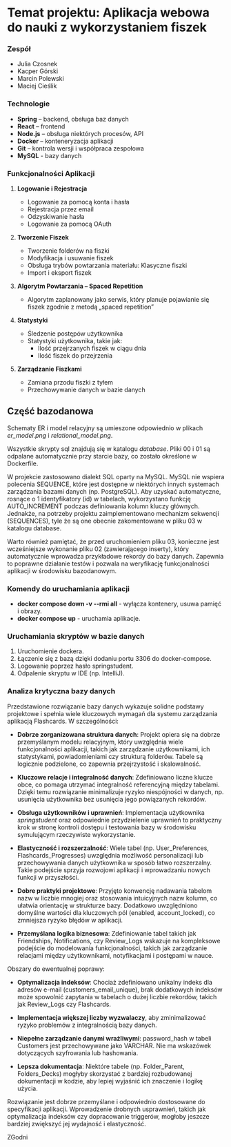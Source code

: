 # Temat projektu: Aplikacja webowa do nauki z wykorzystaniem fiszek

### Zespół
- Julia Czosnek
- Kacper Górski
- Marcin Polewski
- Maciej Cieślik

### Technologie
- **Spring** – backend, obsługa baz danych
- **React** – frontend
- **Node.js** – obsługa niektórych procesów, API
- **Docker** – konteneryzacja aplikacji
- **Git** – kontrola wersji i współpraca zespołowa
- **MySQL** - bazy danych

### Funkcjonalności Aplikacji

1. **Logowanie i Rejestracja**
   - Logowanie za pomocą konta i hasła
   - Rejestracja przez email
   - Odzyskiwanie hasła
   - Logowanie za pomocą OAuth

2. **Tworzenie Fiszek**
   - Tworzenie folderów na fiszki
   - Modyfikacja i usuwanie fiszek
   - Obsługa trybów powtarzania materiału: Klasyczne fiszki
   - Import i eksport fiszek

3. **Algorytm Powtarzania – Spaced Repetition**
   - Algorytm zaplanowany jako serwis, który planuje pojawianie się fiszek zgodnie z metodą „spaced repetition”

4. **Statystyki**
   - Śledzenie postępów użytkownika
   - Statystyki użytkownika, takie jak:
     - Ilość przejrzanych fiszek w ciągu dnia
     - Ilość fiszek do przejrzenia

5. **Zarządzanie Fiszkami**
   - Zamiana przodu fiszki z tyłem
   - Przechowywanie danych w bazie danych

## Część bazodanowa

Schematy ER i model relacyjny są umieszone odpowiednio w plikach <em>er_model.png</em> i <em>relational_model.png</em>.

Wszystkie skrypty sql znajdują się w katalogu <em>database</em>. Pliki 00 i 01 są odpalane automatycznie przy starcie bazy, co zostało określone w Dockerfile.

W projekcie zastosowano dialekt SQL oparty na MySQL. MySQL nie wspiera polecenia SEQUENCE, które jest dostępne w niektórych innych systemach zarządzania bazami danych (np. PostgreSQL). Aby uzyskać automatyczne, rosnące o 1 identyfikatory (id) w tabelach, wykorzystano funkcję AUTO_INCREMENT podczas definiowania kolumn kluczy głównych. Jednakże, na potrzeby projektu zaimplementowano mechanizm sekwencji (SEQUENCES), tyle że są one obecnie zakomentowane w pliku 03 w katalogu database.

Warto również pamiętać, że przed uruchomieniem pliku 03, konieczne jest wcześniejsze wykonanie pliku 02 (zawierającego inserty), który automatycznie wprowadza przykładowe rekordy do bazy danych. Zapewnia to poprawne działanie testów i pozwala na weryfikację funkcjonalności aplikacji w środowisku bazodanowym.

### Komendy do uruchamiania aplikacji
- **docker compose down -v --rmi all** - wyłącza kontenery, usuwa pamięć i obrazy.
- **docker compose up** - uruchamia aplikacje.

### Uruchamiania skryptów w bazie danych
1. Uruchomienie dockera.
2. Łączenie się z bazą dzięki dodaniu portu 3306 do docker-compose.
3. Logowanie poprzez hasło springstudent.
4. Odpalenie skryptu w IDE (np. IntelliJ).

### Analiza krytyczna bazy danych

Przedstawione rozwiązanie bazy danych wykazuje solidne podstawy projektowe i spełnia wiele kluczowych wymagań dla systemu zarządzania aplikacją Flashcards. W szczególności:

- **Dobrze zorganizowana struktura danych**: Projekt opiera się na dobrze przemyślanym modelu relacyjnym, który uwzględnia wiele funkcjonalności aplikacji, takich jak zarządzanie użytkownikami, ich statystykami, powiadomieniami czy strukturą folderów. Tabele są logicznie podzielone, co zapewnia przejrzystość i skalowalność.

- **Kluczowe relacje i integralność danych**: Zdefiniowano liczne klucze obce, co pomaga utrzymać integralność referencyjną między tabelami. Dzięki temu rozwiązanie minimalizuje ryzyko niespójności w danych, np. usunięcia użytkownika bez usunięcia jego powiązanych rekordów.

- **Obsługa użytkowników i uprawnień**: Implementacja użytkownika <em>springstudent</em> oraz odpowiednie przydzielenie uprawnień to praktyczny krok w stronę kontroli dostępu i testowania bazy w środowisku symulującym rzeczywiste wykorzystanie.

- **Elastyczność i rozszerzalność**: Wiele tabel (np. User_Preferences, Flashcards_Progresses) uwzględnia możliwość personalizacji lub przechowywania danych użytkownika w sposób łatwo rozszerzalny. Takie podejście sprzyja rozwojowi aplikacji i wprowadzaniu nowych funkcji w przyszłości.

- **Dobre praktyki projektowe**: Przyjęto konwencję nadawania tabelom nazw w liczbie mnogiej oraz stosowania intuicyjnych nazw kolumn, co ułatwia orientację w strukturze bazy. Dodatkowo uwzględniono domyślne wartości dla kluczowych pól (enabled, account_locked), co zmniejsza ryzyko błędów w aplikacji.

- **Przemyślana logika biznesowa**: Zdefiniowanie tabel takich jak Friendships, Notifications, czy Review_Logs wskazuje na kompleksowe podejście do modelowania funkcjonalności, takich jak zarządzanie relacjami między użytkownikami, notyfikacjami i postępami w nauce.

Obszary do ewentualnej poprawy:

- **Optymalizacja indeksów**: Chociaż zdefiniowano unikalny indeks dla adresów e-mail (customers_email_unique), brak dodatkowych indeksów może spowolnić zapytania w tabelach o dużej liczbie rekordów, takich jak Review_Logs czy Flashcards.

- **Implementacja większej liczby wyzwalaczy**, aby zminimalizować ryzyko problemów z integralnością bazy danych.

- **Niepełne zarządzanie danymi wrażliwymi**: password_hash w tabeli Customers jest przechowywane jako VARCHAR. Nie ma wskazówek dotyczących szyfrowania lub hashowania.

- **Lepsza dokumentacja**: Niektóre tabele (np. Folder_Parent, Folders_Decks) mogłyby skorzystać z bardziej rozbudowanej dokumentacji w kodzie, aby lepiej wyjaśnić ich znaczenie i logikę użycia.

Rozwiązanie jest dobrze przemyślane i odpowiednio dostosowane do specyfikacji aplikacji.  Wprowadzenie drobnych usprawnień, takich jak optymalizacja indeksów czy dopracowanie triggerów, mogłoby jeszcze bardziej zwiększyć jej wydajność i elastyczność.

ZGodni